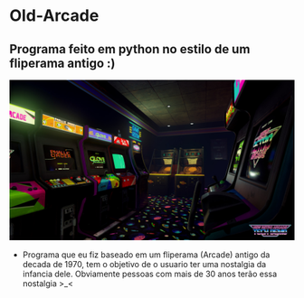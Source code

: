 # Old-Arcade
## Programa feito em python no estilo de um fliperama antigo :)


![](Images/78309.jpg)


- Programa que eu fiz baseado em um fliperama (Arcade) antigo da decada de 1970, tem o objetivo de o usuario ter uma nostalgia da infancia dele. Obviamente pessoas com mais de 30 anos terão essa nostalgia >_<
